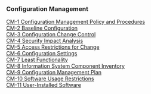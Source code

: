 ### Configuration Management

[CM-1 Configuration Management Policy and Procedures]()<br>
[CM-2 Baseline Configuration]()<br>
[CM-3 Configuration Change Control]()<br>
[CM-4 Security Impact Analysis]()<br>
[CM-5 Access Restrictions for Change]()<br>
[CM-6 Configuration Settings]()<br>
[CM-7 Least Functionality]()<br>
[CM-8 Information System Component Inventory]()<br>
[CM-9 Configuration Management Plan]()<br>
[CM-10 Software Usage Restrictions]()<br>
[CM-11 User-Installed Software]()<br>
